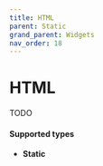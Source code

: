 ```yaml
---
title: HTML
parent: Static
grand_parent: Widgets
nav_order: 18
---
```


# HTML

TODO

#### Supported types
- **Static**
